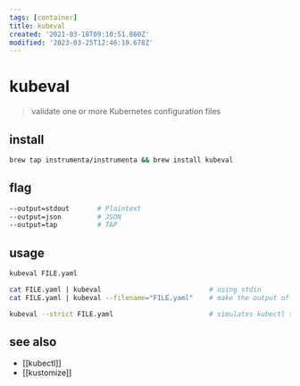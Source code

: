 ```yaml
---
tags: [container]
title: kubeval
created: '2021-03-18T09:10:51.860Z'
modified: '2023-03-25T12:46:10.678Z'
---
```


# kubeval

> validate one or more Kubernetes configuration files

## install

```sh
brew tap instrumenta/instrumenta && brew install kubeval
```

## flag

```sh
--output=stdout       # Plaintext
--output=json         # JSON
--output=tap          # TAP
```

## usage

```sh
kubeval FILE.yaml

cat FILE.yaml | kubeval                           # using stdin
cat FILE.yaml | kubeval --filename="FILE.yaml"    # make the output of pipelines more readable

kubeval --strict FILE.yaml                        # simulates kubectl throwing error for k8s-api allows for specifying properties on objects that are not part of the schemas
```

## see also

- [[kubectl]]
- [[kustomize]]
